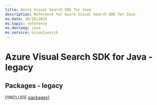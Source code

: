 ```yaml
---
title: Azure Visual Search SDK for Java
description: Reference for Azure Visual Search SDK for Java
ms.date: 10/10/2025
ms.topic: reference
ms.devlang: java
ms.service: visualsearch
---
```

# Azure Visual Search SDK for Java - legacy
## Packages - legacy
[!INCLUDE [packages](visual-search-index.md)]